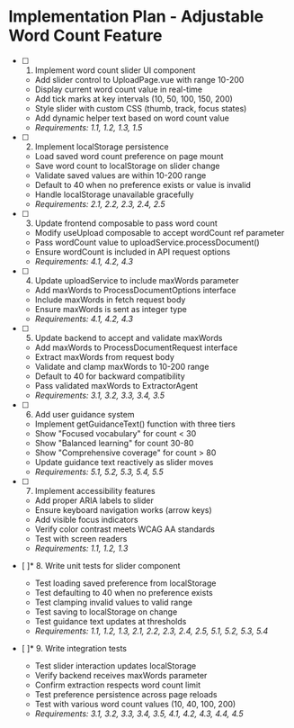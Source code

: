 # Implementation Plan - Adjustable Word Count Feature

- [ ] 1. Implement word count slider UI component
  - Add slider control to UploadPage.vue with range 10-200
  - Display current word count value in real-time
  - Add tick marks at key intervals (10, 50, 100, 150, 200)
  - Style slider with custom CSS (thumb, track, focus states)
  - Add dynamic helper text based on word count value
  - _Requirements: 1.1, 1.2, 1.3, 1.5_

- [ ] 2. Implement localStorage persistence
  - Load saved word count preference on page mount
  - Save word count to localStorage on slider change
  - Validate saved values are within 10-200 range
  - Default to 40 when no preference exists or value is invalid
  - Handle localStorage unavailable gracefully
  - _Requirements: 2.1, 2.2, 2.3, 2.4, 2.5_

- [ ] 3. Update frontend composable to pass word count
  - Modify useUpload composable to accept wordCount ref parameter
  - Pass wordCount value to uploadService.processDocument()
  - Ensure wordCount is included in API request options
  - _Requirements: 4.1, 4.2, 4.3_

- [ ] 4. Update uploadService to include maxWords parameter
  - Add maxWords to ProcessDocumentOptions interface
  - Include maxWords in fetch request body
  - Ensure maxWords is sent as integer type
  - _Requirements: 4.1, 4.2, 4.3_

- [ ] 5. Update backend to accept and validate maxWords
  - Add maxWords to ProcessDocumentRequest interface
  - Extract maxWords from request body
  - Validate and clamp maxWords to 10-200 range
  - Default to 40 for backward compatibility
  - Pass validated maxWords to ExtractorAgent
  - _Requirements: 3.1, 3.2, 3.3, 3.4, 3.5_

- [ ] 6. Add user guidance system
  - Implement getGuidanceText() function with three tiers
  - Show "Focused vocabulary" for count < 30
  - Show "Balanced learning" for count 30-80
  - Show "Comprehensive coverage" for count > 80
  - Update guidance text reactively as slider moves
  - _Requirements: 5.1, 5.2, 5.3, 5.4, 5.5_

- [ ] 7. Implement accessibility features
  - Add proper ARIA labels to slider
  - Ensure keyboard navigation works (arrow keys)
  - Add visible focus indicators
  - Verify color contrast meets WCAG AA standards
  - Test with screen readers
  - _Requirements: 1.1, 1.2, 1.3_

- [ ]* 8. Write unit tests for slider component
  - Test loading saved preference from localStorage
  - Test defaulting to 40 when no preference exists
  - Test clamping invalid values to valid range
  - Test saving to localStorage on change
  - Test guidance text updates at thresholds
  - _Requirements: 1.1, 1.2, 1.3, 2.1, 2.2, 2.3, 2.4, 2.5, 5.1, 5.2, 5.3, 5.4_

- [ ]* 9. Write integration tests
  - Test slider interaction updates localStorage
  - Verify backend receives maxWords parameter
  - Confirm extraction respects word count limit
  - Test preference persistence across page reloads
  - Test with various word count values (10, 40, 100, 200)
  - _Requirements: 3.1, 3.2, 3.3, 3.4, 3.5, 4.1, 4.2, 4.3, 4.4, 4.5_
